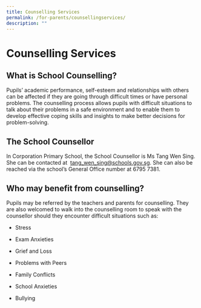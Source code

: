 ```yaml
---
title: Counselling Services
permalink: /for-parents/counsellingservices/
description: ""
---
```


Counselling Services
====================

**What is School Counselling?**
-------------------------------

Pupils’ academic performance, self-esteem and relationships with others can be affected if they are going through difficult times or have personal problems. The counselling process allows pupils with difficult situations to talk about their problems in a safe environment and to enable them to develop effective coping skills and insights to make better decisions for problem-solving.

  

**The School Counsellor**
-------------------------

In Corporation Primary School, the School Counsellor is Ms Tang Wen Sing. She can be contacted at  [tang\_wen\_sing@schools.gov.sg](mailto:tang_wen_sing@schools.gov.sg). She can also be reached via the school’s General Office number at 6795 7381.

  

**Who may benefit from counselling?**
-------------------------------------

Pupils may be referred by the teachers and parents for counselling. They are also welcomed to walk into the counselling room to speak with the counsellor should they encounter difficult situations such as:  

*   Stress
    
*   Exam Anxieties
    
*   Grief and Loss
    
*   Problems with Peers
    
*   Family Conflicts
    
*   School Anxieties
    
*   Bullying